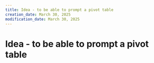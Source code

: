 ```yaml
---
title: Idea - to be able to prompt a pivot table
creation_date: March 30, 2025
modification_date: March 30, 2025
---
```



# Idea - to be able to prompt a pivot table 
